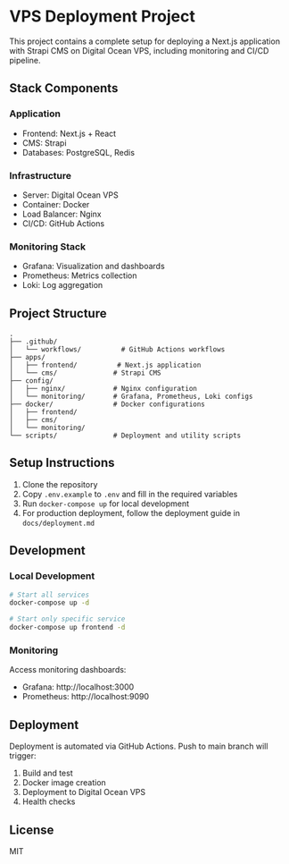 # VPS Deployment Project

This project contains a complete setup for deploying a Next.js application with Strapi CMS on Digital Ocean VPS, including monitoring and CI/CD pipeline.

## Stack Components

### Application
- Frontend: Next.js + React
- CMS: Strapi
- Databases: PostgreSQL, Redis

### Infrastructure
- Server: Digital Ocean VPS
- Container: Docker
- Load Balancer: Nginx
- CI/CD: GitHub Actions

### Monitoring Stack
- Grafana: Visualization and dashboards
- Prometheus: Metrics collection
- Loki: Log aggregation

## Project Structure
```
.
├── .github/
│   └── workflows/          # GitHub Actions workflows
├── apps/
│   ├── frontend/          # Next.js application
│   └── cms/              # Strapi CMS
├── config/
│   ├── nginx/            # Nginx configuration
│   └── monitoring/       # Grafana, Prometheus, Loki configs
├── docker/               # Docker configurations
│   ├── frontend/
│   ├── cms/
│   └── monitoring/
└── scripts/              # Deployment and utility scripts
```

## Setup Instructions

1. Clone the repository
2. Copy `.env.example` to `.env` and fill in the required variables
3. Run `docker-compose up` for local development
4. For production deployment, follow the deployment guide in `docs/deployment.md`

## Development

### Local Development
```bash
# Start all services
docker-compose up -d

# Start only specific service
docker-compose up frontend -d
```

### Monitoring
Access monitoring dashboards:
- Grafana: http://localhost:3000
- Prometheus: http://localhost:9090

## Deployment
Deployment is automated via GitHub Actions. Push to main branch will trigger:
1. Build and test
2. Docker image creation
3. Deployment to Digital Ocean VPS
4. Health checks

## License
MIT
